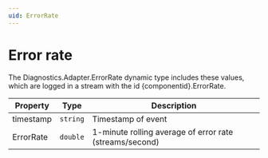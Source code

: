 ```yaml
---
uid: ErrorRate
---
```


# Error rate

The Diagnostics.Adapter.ErrorRate dynamic type includes these values, which are logged in a stream with the id {componentid}.ErrorRate.

| Property  | Type   | Description                                              |
| --------- | ------ | -------------------------------------------------------- |
| timestamp | `string` | Timestamp of event                                       |
| ErrorRate | `double` | 1-minute rolling average of error rate (streams/second)|
